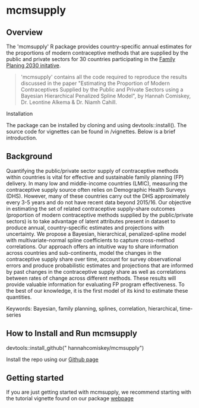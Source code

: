 # mcmsupply

## Overview 
The 'mcmsupply' R package provides country-specific annual estimates for the proportions of modern contraceptive methods that are supplied by the public and private sectors for 30 countries participating in the [Family Planing 2030 initative](https://fp2030.org).

> 'mcmsupply' contains all the code required to reproduce the results discussed in the paper "Estimating the Proportion of Modern Contraceptives Supplied by the Public and Private Sectors using a Bayesian Hierarchical Penalized Spline Model", by Hannah Comiskey, Dr. Leontine Alkema & Dr. Niamh Cahill.

Installation

The package can be installed by cloning and using devtools::install(). The source code for vignettes can be found in /vignettes. Below is a brief introduction.

## Background
Quantifying the public/private sector supply of contraceptive methods within countries is vital for effective and sustainable family planning (FP) delivery. In many low and middle-income countries (LMIC), measuring the contraceptive supply source often relies on Demographic Health Surveys (DHS). However, many of these countries carry out the DHS approximately every 3-5 years and do not have recent data beyond 2015/16. Our objective in estimating the set of related contraceptive supply-share outcomes (proportion of modern contraceptive methods supplied by the public/private sectors) is to take advantage of latent attributes present in dataset to produce annual, country-specific estimates and projections with uncertainty. We propose a Bayesian, hierarchical, penalized-spline model with multivariate-normal spline coefficients to capture cross-method correlations. Our approach offers an intuitive way to share information across countries and sub-continents, model the changes in the contraceptive supply share over time, account for survey observational errors and produce probabilistic estimates and projections that are informed by past changes in the contraceptive supply share as well as correlations between rates of change across different methods. These results will provide valuable information for evaluating FP program effectiveness. To the best of our knowledge, it is the first model of its kind to estimate these quantities. 

Keywords: Bayesian, family planning, splines, correlation, hierarchical, time-series

## How to Install and Run mcmsupply
devtools::install_github(" hannahcomiskey/mcmsupply")

Install the repo using our [Github page](https://github.com/hannahcomiskey/mcmsupply)

## Getting started
If you are just getting started with mcmsupply, we recommend starting with the tutorial vignette found on our package [webpage](https://rstudioserver.hamilton.ie/s/807ccd57f55a496e8de95/files/PhD/private_adjustment/mcmsupply/docs/index.html)

